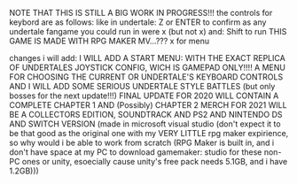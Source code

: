 NOTE THAT THIS IS STILL A BIG WORK IN PROGRESS!!!
the controls for keybord are as follows:
like in undertale: Z or ENTER to confirm
as any undertale fangame you could run in were x (but not x) and: Shift to run
THIS GAME IS MADE WITH RPG MAKER MV...???
 x for menu
 
 changes i will add:
 I WILL ADD A START MENU: WITH THE EXACT REPLICA OF UNDERTALES JOYSTICK CONFIG, WICH IS GAMEPAD ONLY!!!!
 A MENU FOR CHOOSING THE CURRENT OR UNDERTALE'S KEYBOARD CONTROLS
AND I WILL ADD SOME SERIOUS UNDERTALE STYLE BATTLES (but only bosses for the next update!!!)
FINAL UPDATE FOR 2020 WILL CONTAIN A COMPLETE CHAPTER 1 AND (Possibly) CHAPTER 2
MERCH FOR 2021 WILL BE A COLLECTORS EDITION, SOUNDTRACK AND PS2 AND NINTENDO DS AND SWITCH VERSION (made in microsoft visual studio
(don't expect it to be that good as the original one with my VERY LITTLE rpg maker expirience, so why would i be able to work from scratch
(RPG Maker is built in, and i don't have space at my PC to download gamemaker: studio for these non-PC ones or unity,
esoecially cause unity's free pack needs 5.1GB, and i have 1.2GB)))

